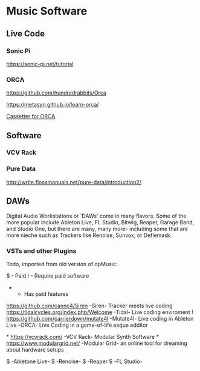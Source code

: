 # Music Software

## Live Code

### Sonic Pi

https://sonic-pi.net/tutorial

### ORCΛ

https://github.com/hundredrabbits/Orca

https://metasyn.github.io/learn-orca/

[Cassetter for ORCA](https://person0b.itch.io/cassetter)



## Software

### VCV Rack

### Pure Data

http://write.flossmanuals.net/pure-data/introduction2/

## DAWs

Digital Audio Workstations or 'DAWs' come in many flavors. Some of the more popular include Ableton Live, FL Studio, Bitwig, Reaper, Garage Band, and Studio One, but there are many, many more- including some that are more nieche such as Trackers like Renoise, Sunvox, or Deflemask.

### VSTs and other Plugins


Todo, imported from old version of opMusic:

\$ - Paid
! - Require paid software

* - Has paid features

https://github.com/cannc4/Siren -Siren- Tracker meets live coding
https://tidalcycles.org/index.php/Welcome -Tidal- Live coding enviroment
! https://github.com/carrierdown/mutate4l -Mutate4l- Live coding in Ableton Live
-ORCΛ- Live Coding in a game-of-life esque edditor

\* https://vcvrack.com/ -VCV Rack- Modular Synth Software
\* https://www.modulargrid.net/ -Modular Grid- an online tool for dreaming about hardware setups

\$ -Abletone Live-
\$ -Renoise-
\$ -Reaper
\$ -FL Studio-